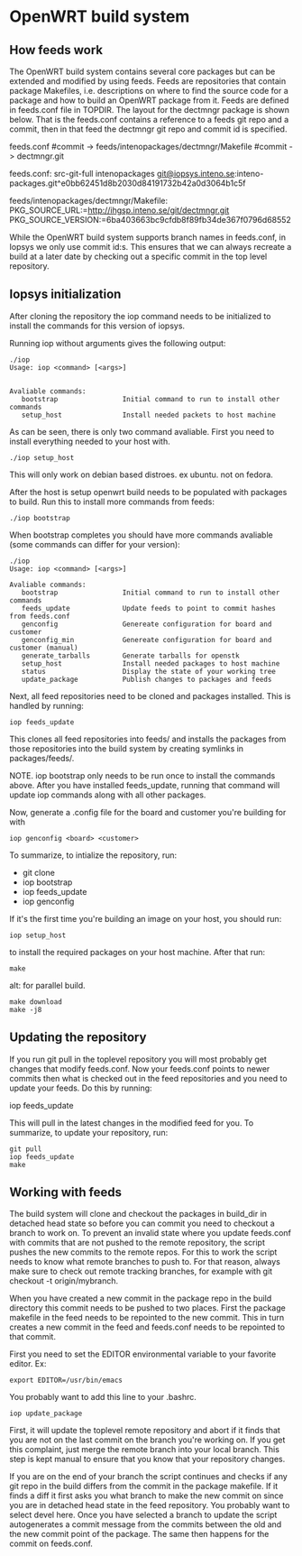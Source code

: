 # OpenWRT build system

## How feeds work

The OpenWRT build system contains several core packages but can be
extended and modified by using feeds. Feeds are repositories that
contain package Makefiles, i.e. descriptions on where to find the
source code for a package and how to build an OpenWRT package from
it. Feeds are defined in feeds.conf file in TOPDIR.  The layout for
the dectmngr package is shown below. That is the feeds.conf contains a
reference to a feeds git repo and a commit, then in that feed the
dectmngr git repo and commit id is specified.

feeds.conf #commit -> feeds/intenopackages/dectmngr/Makefile #commit -> dectmngr.git

feeds.conf:
src-git-full intenopackages git@iopsys.inteno.se:inteno-packages.git^e0bb62451d8b2030d84191732b42a0d3064b1c5f

feeds/intenopackages/dectmngr/Makefile:
PKG_SOURCE_URL:=http://ihgsp.inteno.se/git/dectmngr.git
PKG_SOURCE_VERSION:=6ba403663bc9cfdb8f89fb34de367f0796d68552

While the OpenWRT build system supports branch names in feeds.conf, in
Iopsys we only use commit id:s. This ensures that we can always
recreate a build at a later date by checking out a specific commit in
the top level repository.

## Iopsys initialization

After cloning the repository the iop command needs to be initialized
to install the commands for this version of iopsys.

Running iop without arguments gives the following output:

```
./iop
Usage: iop <command> [<args>]


Avaliable commands:
   bootstrap                Initial command to run to install other commands
   setup_host               Install needed packets to host machine

```

As can be seen, there is only two command avaliable. First you need to
install everything needed to your host with.

```
./iop setup_host
```

This will only work on debian based distroes. ex ubuntu. not on
fedora.

After the host is setup openwrt build needs to be populated with
packages to build.  Run this to install more commands from feeds:

```
./iop bootstrap
```

When bootstrap completes you should have more commands avaliable (some
commands can differ for your version):

```
./iop
Usage: iop <command> [<args>]

Avaliable commands:
   bootstrap                Initial command to run to install other commands
   feeds_update             Update feeds to point to commit hashes from feeds.conf
   genconfig                Genereate configuration for board and customer
   genconfig_min            Genereate configuration for board and customer (manual)
   generate_tarballs        Generate tarballs for openstk
   setup_host               Install needed packages to host machine
   status                   Display the state of your working tree
   update_package           Publish changes to packages and feeds
```

Next, all feed repositories need to be cloned and packages
installed. This is handled by running:

```
iop feeds_update 
```

This clones all feed repositories into feeds/ and installs the
packages from those repositories into the build system by creating
symlinks in packages/feeds/. 

NOTE. iop bootstrap only needs to be run once to install the commands
above. After you have installed feeds_update, running that command
will update iop commands along with all other packages.

Now, generate a .config file for the board and customer you're
building for with

```
iop genconfig <board> <customer>
```

To summarize, to intialize the repository, run:


* git clone <iopsys>
* iop bootstrap
* iop feeds_update
* iop genconfig <board> <customer>


If it's the first time you're building an image on your host, you
should run:

```
iop setup_host 
```

to install the required packages on your
host machine. After that run:

```
make
```

alt: for parallel build. 

```
make download
make -j8
```

## Updating the repository

If you run git pull in the toplevel repository you will most probably
get changes that modify feeds.conf. Now your feeds.conf points to
newer commits then what is checked out in the feed repositories and
you need to update your feeds. Do this by running:

iop feeds_update

This will pull in the latest changes in the modified feed for you. To
summarize, to update your repository, run:

```
git pull
iop feeds_update
make
```

## Working with feeds

The build system will clone and checkout the packages in build_dir in
detached head state so before you can commit you need to checkout a
branch to work on. To prevent an invalid state where you update
feeds.conf with commits that are not pushed to the remote repository,
the script pushes the new commits to the remote repos. For this to
work the script needs to know what remote branches to push to. For
that reason, always make sure to check out remote tracking branches,
for example with git checkout -t origin/mybranch.

When you have created a new commit in the package repo in the build
directory this commit needs to be pushed to two places. First the
package makefile in the feed needs to be repointed to the new
commit. This in turn creates a new commit in the feed and feeds.conf
needs to be repointed to that commit.

First you need to set the EDITOR environmental variable to your
favorite editor. Ex:

```
export EDITOR=/usr/bin/emacs
```

You probably want to add this line to your .bashrc.

```
iop update_package
```

First, it will update the toplevel remote repository and abort if it
finds that you are not on the last commit on the branch you're working
on. If you get this complaint, just merge the remote branch into your
local branch. This step is kept manual to ensure that you know that
your repository changes.

If you are on the end of your branch the script continues and checks
if any git repo in the build differs from the commit in the package
makefile. If it finds a diff it first asks you what branch to make the
new commit on since you are in detached head state in the feed
repository. You probably want to select devel here. Once you have
selected a branch to update the script autogenerates a commit message
from the commits between the old and the new commit point of the
package. The same then happens for the commit on feeds.conf.

